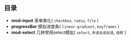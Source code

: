 ## 目录
* **mod-input** 表单美化( `checkbox`, `radio`, `file` )
* **progressBar** 模拟进度条( `linear-gradient`, `keyframes` )
* **mod-select** 	几种常用select模拟( `select`, `多选全选反选`, `级联` )
